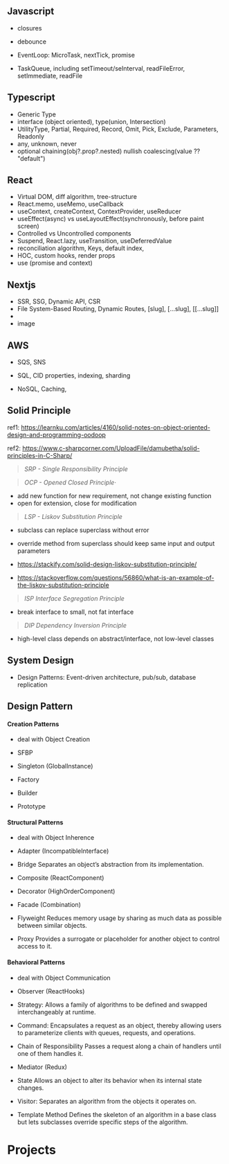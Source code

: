 ## Javascript

- closures
- debounce

- EventLoop: MicroTask, nextTick, promise
- TaskQueue, including setTimeout/seInterval, readFileError, setImmediate, readFile

## Typescript

- Generic Type
- interface (object oriented), type(union, Intersection)
- UtilityType, Partial, Required, Record, Omit, Pick, Exclude, Parameters, Readonly
- any, unknown, never
- optional chaining(obj?.prop?.nested) nullish coalescing(value ?? "default")

## React

- Virtual DOM, diff algorithm, tree-structure
- React.memo, useMemo, useCallback
- useContext, createContext, ContextProvider, useReducer
- useEffect(async) vs useLayoutEffect(synchronously, before paint screen)
- Controlled vs Uncontrolled components
- Suspend, React.lazy, useTransition, useDeferredValue
- reconciliation algorithm, Keys, default index,
- HOC, custom hooks, render props
- use (promise and context)

## Nextjs

- SSR, SSG, Dynamic API, CSR
- File System-Based Routing, Dynamic Routes, [slug], [...slug], [[...slug]]
-
- image

## AWS

- SQS, SNS

- SQL, CID properties, indexing, sharding
- NoSQL, Caching,

## Solid Principle

ref1: https://learnku.com/articles/4160/solid-notes-on-object-oriented-design-and-programming-oodoop

ref2: https://www.c-sharpcorner.com/UploadFile/damubetha/solid-principles-in-C-Sharp/

> _SRP - Single Responsibility Principle_

> _OCP - Opened Closed Principle_·

- add new function for new requirement, not change existing function
- open for extension, close for modification

> _LSP - Liskov Substitution Principle_

- subclass can replace superclass without error
- override method from superclass should keep same input and output parameters

- https://stackify.com/solid-design-liskov-substitution-principle/
- https://stackoverflow.com/questions/56860/what-is-an-example-of-the-liskov-substitution-principle

> _ISP Interface Segregation Principle_

- break interface to small, not fat interface

> _DIP Dependency Inversion Principle_

- high-level class depends on abstract/interface, not low-level classes

## System Design

- Design Patterns: Event-driven architecture, pub/sub, database replication

## Design Pattern

#### Creation Patterns

- deal with Object Creation
- SFBP

- Singleton (GlobalInstance)
- Factory
- Builder
- Prototype

#### Structural Patterns

- deal with Object Inherence

- Adapter (IncompatibleInterface)
- Bridge Separates an object’s abstraction from its implementation.
- Composite (ReactComponent)
- Decorator (HighOrderComponent)
- Facade (Combination)
- Flyweight Reduces memory usage by sharing as much data as possible between similar objects.
- Proxy Provides a surrogate or placeholder for another object to control access to it.

#### Behavioral Patterns

- deal with Object Communication

- Observer (ReactHooks)
- Strategy: Allows a family of algorithms to be defined and swapped interchangeably at runtime.
- Command: Encapsulates a request as an object, thereby allowing users to parameterize clients with queues, requests, and operations.
- Chain of Responsibility Passes a request along a chain of handlers until one of them handles it.
- Mediator (Redux)
- State Allows an object to alter its behavior when its internal state changes.
- Visitor: Separates an algorithm from the objects it operates on.
- Template Method Defines the skeleton of an algorithm in a base class but lets subclasses override specific steps of the algorithm.


# Projects
